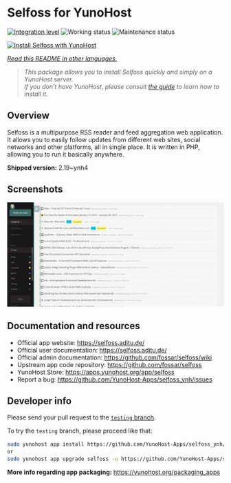 <!--
N.B.: This README was automatically generated by <https://github.com/YunoHost/apps/tree/master/tools/readme_generator>
It shall NOT be edited by hand.
-->

# Selfoss for YunoHost

[![Integration level](https://dash.yunohost.org/integration/selfoss.svg)](https://ci-apps.yunohost.org/ci/apps/selfoss/) ![Working status](https://ci-apps.yunohost.org/ci/badges/selfoss.status.svg) ![Maintenance status](https://ci-apps.yunohost.org/ci/badges/selfoss.maintain.svg)

[![Install Selfoss with YunoHost](https://install-app.yunohost.org/install-with-yunohost.svg)](https://install-app.yunohost.org/?app=selfoss)

*[Read this README in other languages.](./ALL_README.md)*

> *This package allows you to install Selfoss quickly and simply on a YunoHost server.*  
> *If you don't have YunoHost, please consult [the guide](https://yunohost.org/install) to learn how to install it.*

## Overview

Selfoss is a multipurpose RSS reader and feed aggregation web application. It allows you to easily follow updates from different web sites, social networks and other platforms, all in single place. It is written in PHP, allowing you to run it basically anywhere.


**Shipped version:** 2.19~ynh4

## Screenshots

![Screenshot of Selfoss](./doc/screenshots/screenshot1.png)

## Documentation and resources

- Official app website: <https://selfoss.aditu.de/>
- Official user documentation: <https://selfoss.aditu.de/>
- Official admin documentation: <https://github.com/fossar/selfoss/wiki>
- Upstream app code repository: <https://github.com/fossar/selfoss>
- YunoHost Store: <https://apps.yunohost.org/app/selfoss>
- Report a bug: <https://github.com/YunoHost-Apps/selfoss_ynh/issues>

## Developer info

Please send your pull request to the [`testing` branch](https://github.com/YunoHost-Apps/selfoss_ynh/tree/testing).

To try the `testing` branch, please proceed like that:

```bash
sudo yunohost app install https://github.com/YunoHost-Apps/selfoss_ynh/tree/testing --debug
or
sudo yunohost app upgrade selfoss -u https://github.com/YunoHost-Apps/selfoss_ynh/tree/testing --debug
```

**More info regarding app packaging:** <https://yunohost.org/packaging_apps>
